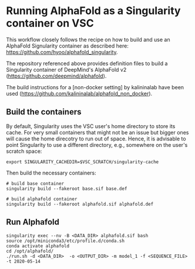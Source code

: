 # Running AlphaFold as a Singularity container on VSC

This workflow closely follows the recipe on how to build and use an AlphaFold Signularity container as described here: https://github.com/hyoo/alphafold_singularity.

The repository referenced above provides definition files to build a Singularity container of DeepMind's AlphaFold v2 (https://github.com/deepmind/alphafold).

The build instructions for a [non-docker setting] by kalininalab have been used (https://github.com/kalininalab/alphafold_non_docker).

## Build the containers

By default, Singularity uses the VSC user's home directory to store its cache. For very small containers that might not be an issue but bigger ones will cause the home direcotry to run out of space. Hence, it is advisable to point Singularity to use a different directory, e.g., somewhere on the user's scratch space:

```
export SINGULARITY_CACHEDIR=$VSC_SCRATCH/singularity-cache
```

Then build the necessary containers:

```
# build base container
singularity build --fakeroot base.sif base.def

# build alphafold container
singularity build --fakeroot alphafold.sif alphafold.def
```

## Run Alphafold
```
singularity exec --nv -B <DATA_DIR> alphafold.sif bash
source /opt/miniconda3/etc/profile.d/conda.sh
conda activate alphafold
cd /opt/alphafold/
./run.sh -d <DATA_DIR>  -o <OUTPUT_DIR> -m model_1 -f <SEQUENCE_FILE> -t 2020-05-14
```
